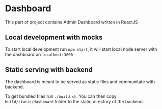 # Dashboard

This part of project contains Admin Dashboard written in ReactJS

## Local development with mocks

To start local development run `npm start`, it will start local node server
with the dashboard on `localhost:3000`

## Static serving with backend

The dashboard is meant to be served as static files and communitate with backend.

To get bundled files run `./build.sh`.
You can then copy `build/static/dashboard` folder to the static directory of the backend.
